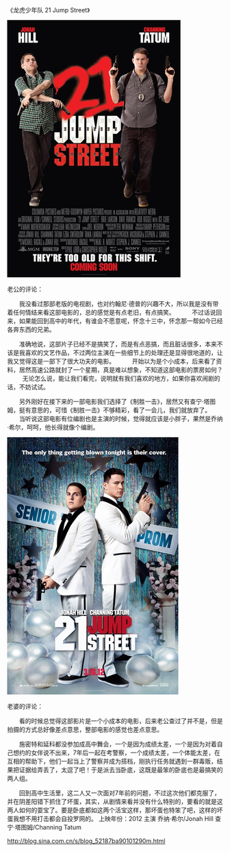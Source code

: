 《龙虎少年队 21 Jump Street》

			
![](./img/52187ba9tbfd3502be9e1&690.jpg)

老公的评论：
 

　　我没看过那部老版的电视剧，也对约翰尼·德普的兴趣不大，所以我是没有带着任何情结来看这部电影的，总的感觉是有点老旧，有点搞笑。
 
　　不过话说回来，如果能回到高中的年代，有谁会不愿意呢，怀念十三中，怀念那一帮如今已经各奔东西的兄弟。
 

　　准确地说，这部片子已经不是搞笑了，而是有点恶搞，而且脏话很多，本来不该是我喜欢的文艺作品，不过两位主演在一些细节上的处理还是显得很地道的，让我又觉得这是一部下了很大功夫的电影。
 
　　开始以为是个小成本，后来看了资料，居然高速公路就封了一个星期，真是难以想象，不知道这部电影的票房如何？
 
　　无论怎么说，能让我们看完，说明就有我们喜欢的地方，如果你喜欢闹剧的话，不妨试试。
 

　　另外刚好在接下来的一部电影我们选择了《制胜一击》，居然又有查宁·塔图姆，挺有意思的，可惜《制胜一击》不够精彩，看了一会儿，我们就放弃了。
 
　　当听说这部电影有位编剧也是主演的时候，觉得就应该是小胖子，果然是乔纳·希尔，呵呵，他长得就像个编剧。

![](./img/52187ba9tbfd351d5194d&690.jpg)

老婆的评论：
 

　　看的时候总觉得这部影片是一个小成本的电影，后来老公查过了并不是，但是拍摄的方式总好像差点意思，整部电影的感觉也差点意思。
 

　　施密特和延科都没参加成高中舞会，一个是因为成绩太差，一个是因为对着自己想约的女伴说不出来，7年后一起在考警察，一个成绩太差，一个体能太差，在互相的帮助下，他们一起当上了警察并成为搭档，刚执行任务就遇到一群毒贩，结果把证据给弄丢了，太逗了吧！于是派去当卧底，这既是最笨的卧底也是最搞笑的两人组。
 

　　回到高中生活里，这二人又一次面对7年前的问题，不过这次他们都克服了，并在阴差阳错下抓住了坏蛋，其实，从剧情来看并没有什么特别的，要看的就是这两人如何的耍宝了。要是卧底都如这两个活宝这样，那坏蛋也特笨了吧，这样的坏蛋我想不用打击都会自投罗网的。
上映年份：2012
主演
乔纳·希尔/Jonah Hill
查宁·塔图姆/Channing Tatum							
		
http://blog.sina.com.cn/s/blog_52187ba90101290m.html
